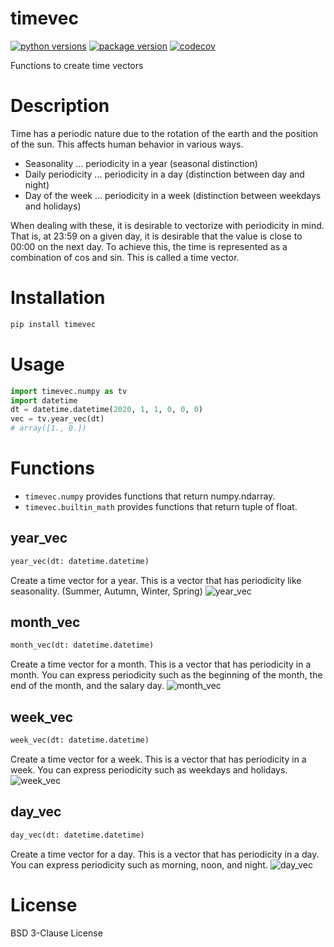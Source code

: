 # timevec

[![python versions](https://img.shields.io/pypi/pyversions/timevec)](https://pypi.org/project/timevec/)
[![package version](https://img.shields.io/pypi/v/timevec)](https://pypi.org/project/timevec/#history)
[![codecov](https://codecov.io/gh/kitsuyui/python-timevec/branch/main/graph/badge.svg?token=38BQRO1R00)](https://codecov.io/gh/kitsuyui/python-timevec)

Functions to create time vectors

# Description

Time has a periodic nature due to the rotation of the earth and the position of the sun.
This affects human behavior in various ways.

- Seasonality ... periodicity in a year (seasonal distinction)
- Daily periodicity ... periodicity in a day (distinction between day and night)
- Day of the week ... periodicity in a week (distinction between weekdays and holidays)

When dealing with these, it is desirable to vectorize with periodicity in mind.
That is, at 23:59 on a given day, it is desirable that the value is close to 00:00 on the next day.
To achieve this, the time is represented as a combination of cos and sin.
This is called a time vector.

# Installation

```sh
pip install timevec
```

# Usage

```python
import timevec.numpy as tv
import datetime
dt = datetime.datetime(2020, 1, 1, 0, 0, 0)
vec = tv.year_vec(dt)
# array([1., 0.])
```

# Functions

- `timevec.numpy` provides functions that return numpy.ndarray.
- `timevec.builtin_math` provides functions that return tuple of float.

## year_vec

```python
year_vec(dt: datetime.datetime)
```

Create a time vector for a year.
This is a vector that has periodicity like seasonality.
(Summer, Autumn, Winter, Spring)
![year_vec](https://user-images.githubusercontent.com/2596972/213921526-f59c44d1-22c1-4649-88ca-5f50b8d85765.svg)

## month_vec

```python
month_vec(dt: datetime.datetime)
```

Create a time vector for a month.
This is a vector that has periodicity in a month.
You can express periodicity such as the beginning of the month, the end of the month, and the salary day.
![month_vec](https://user-images.githubusercontent.com/2596972/213921552-6369b8f0-6eff-42fd-8f9f-42a9ad62f2b8.svg)


## week_vec

```python
week_vec(dt: datetime.datetime)
```

Create a time vector for a week.
This is a vector that has periodicity in a week.
You can express periodicity such as weekdays and holidays.
![week_vec](https://user-images.githubusercontent.com/2596972/213921560-eb7b4e6d-bfc7-487a-926b-2810365ba8d8.svg)


## day_vec

```python
day_vec(dt: datetime.datetime)
```

Create a time vector for a day.
This is a vector that has periodicity in a day.
You can express periodicity such as morning, noon, and night.
![day_vec](https://user-images.githubusercontent.com/2596972/213921566-dd69416e-2816-4c3d-9808-b3f87a51e543.svg)


# License

BSD 3-Clause License
